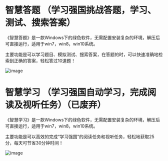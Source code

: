 # 智慧答题 （学习强国挑战答题，学习、测试、搜索答案）

 《智慧答题》是一款Windows下的绿色软件，无需配置安装复杂的环境，解压后可直接运行，适用于win7，win8，win10系统。

 主要功能是可以学习题目、模拟测试、搜索答案，在答题的时，可以快速准确地检索到正确的答案，轻松答过10道题！

![image](https://ftp.bmp.ovh/imgs/2020/04/24edf6d8b50e2f44.png)

# 智慧学习 （学习强国自动学习，完成阅读及视听任务）（已废弃）

《智慧学习》是一款Windows下的绿色软件，无需配置安装复杂的环境，解压后可直接运行，适用于win7，win8，win10系统。

主要功能是可以高效的完成“学习强国”的阅读任务和视听任务，轻松地获取25分，每天可节省30分钟时间！

![image](https://ftp.bmp.ovh/imgs/2020/04/8a901e1ba3369d4c.png)
